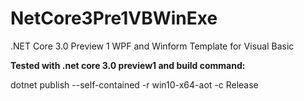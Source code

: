 # NetCore3Pre1VBWinExe
.NET Core 3.0 Preview 1 WPF and Winform Template for Visual Basic

__Tested with .net core 3.0 preview1 and build command:__

dotnet publish --self-contained -r win10-x64-aot -c Release
